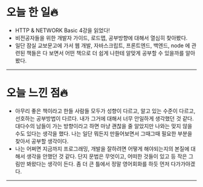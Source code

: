# 오늘 한 일🔥

- HTTP & NETWORK Basic 4강을 읽었다!
- 비전공자들을 위한 개발자 가이드, 로드맵, 공부방향에 대해서 열심히 찾아봤다.
- 일단 잠실 교보문고에 가서 웹 개발, 자바스크립트, 프론트엔드, 백엔드, node 에 관련된 책들은 다 보면서 어떤 책으로 더 쉽게 나한테 알맞게 공부할 수 있을까를 알아봤다.

---

# 오늘 느낀 점🔥

- 아무리 좋은 책이라고 한들 사람들 모두가 성향이 다르고, 알고 있는 수준이 다르고, 선호하는 공부방법이 다르다. 내가 그거에 대해서 너무 안일하게 생각했던 것 같다. 대다수의 남들이 가는 방향이라고 하면 마냥 괜찮을 줄 알았지만 나와는 맞지 않을 수도 있다는 생각을 했다. 나는 일단 뭐든지 만들어보면서 그때그때 필요한 부분을 찾아서 공부할 생각이다.
- 나는 어쩌면 지금까지 프로그래밍, 개발을 잘하려면 어떻게 해야되는지의 본질에 대해서 생각을 안했던 것 같다. 단지 문법은 무엇이고, 어떠한 것들이 있고 등 작은 그림만 봐왔다는 생각이 든다. 좀 더 큰 틀에서 정말 영어회화를 하듯 먼저 다가가야겠다.

---
